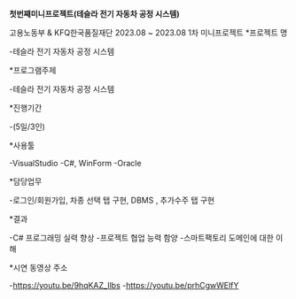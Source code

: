 **첫번째미니프로젝트(테슬라 전기 자동차 공정 시스템)**

고용노동부 & KFQ한국품질재단 2023.08 ~ 2023.08
1차 미니프로젝트
*프로젝트 명

-테슬라 전기 자동차 공정 시스템

*프로그램주제

-테슬라 전기 자동차 공정 시스템

*진행기간

-(5일/3인)

*사용툴

-VisualStudio -C#, WinForm
-Oracle

*담당업무

-로그인/회원가입, 차종 선택 탭 구현, DBMS , 추가수주 탭 구현

*결과

-C# 프로그래밍 실력 향상
-프로젝트 협업 능력 함양
-스마트팩토리 도메인에 대한 이해

*시연 동영상 주소

-https://youtu.be/9hqKAZ_Ilbs
-https://youtu.be/prhCgwWElfY
